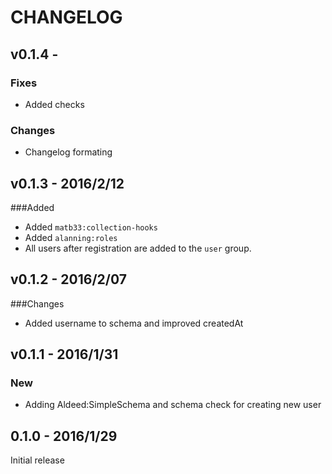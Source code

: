 # CHANGELOG

## v0.1.4 - 

### Fixes

*   Added checks

### Changes

*   Changelog formating

## v0.1.3 - 2016/2/12

###Added

*   Added `matb33:collection-hooks`
*   Added `alanning:roles`
*   All users after registration are added to the `user` group.

## v0.1.2 - 2016/2/07

###Changes

*   Added username to schema and improved createdAt

## v0.1.1 - 2016/1/31

### New

*   Adding Aldeed:SimpleSchema and schema check for creating new user

## 0.1.0 - 2016/1/29
  Initial release
